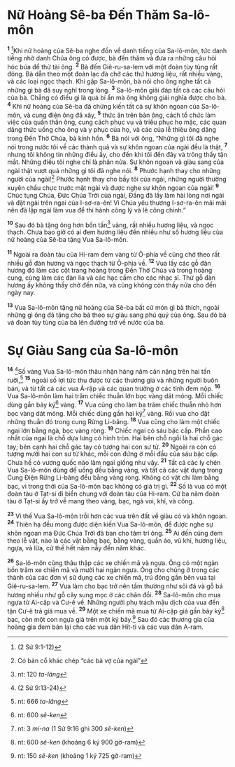 # Nữ Hoàng Sê-ba Ðến Thăm Sa-lô-môn
<sup><b>1</b></sup> [^1@-95b2dc71-ccb7-4c23-a2af-20a3b1f791b7]Khi nữ hoàng của Sê-ba nghe đồn về danh tiếng của Sa-lô-môn, tức danh tiếng nhờ danh Chúa ông có được, bà đến thăm và đưa ra những câu hỏi hóc búa để thử tài ông. <sup><b>2</b></sup> Bà đến Giê-ru-sa-lem với một đoàn tùy tùng rất đông. Bà dẫn theo một đoàn lạc đà chở các thứ hương liệu, rất nhiều vàng, và các loại ngọc thạch. Khi gặp Sa-lô-môn, bà nói cho ông nghe tất cả những gì bà đã suy nghĩ trong lòng. <sup><b>3</b></sup> Sa-lô-môn giải đáp tất cả các câu hỏi của bà. Chẳng có điều gì là quá bí ẩn mà ông không giải nghĩa được cho bà. <sup><b>4</b></sup> Khi nữ hoàng của Sê-ba đã chứng kiến tất cả sự khôn ngoan của Sa-lô-môn, và cung điện ông đã xây, <sup><b>5</b></sup> thức ăn trên bàn ông, cách tổ chức làm việc của quần thần ông, cung cách phục vụ và triều phục họ mặc, các quan dâng thức uống cho ông và y phục của họ, và các của lễ thiêu ông dâng trong Ðền Thờ Chúa, bà kinh hồn. <sup><b>6</b></sup> Bà nói với ông, “Những gì tôi đã nghe nói trong nước tôi về các thành quả và sự khôn ngoan của ngài đều là thật, <sup><b>7</b></sup> nhưng tôi không tin những điều ấy, cho đến khi tôi đến đây và trông thấy tận mắt. Những điều tôi nghe chỉ là phân nửa. Sự khôn ngoan và giàu sang của ngài thật vượt quá những gì tôi đã nghe nói. <sup><b>8</b></sup> Phước hạnh thay cho những người của ngài![^1-95b2dc71-ccb7-4c23-a2af-20a3b1f791b7] Phước hạnh thay cho bầy tôi của ngài, những người thường xuyên chầu chực trước mặt ngài và được nghe sự khôn ngoan của ngài! <sup><b>9</b></sup> Chúc tụng Chúa, Ðức Chúa Trời của ngài, Ðấng đã lấy làm hài lòng nơi ngài và đặt ngài trên ngai của I-sơ-ra-ên! Vì Chúa yêu thương I-sơ-ra-ên mãi mãi nên đã lập ngài làm vua để thi hành công lý và lẽ công chính.”

<sup><b>10</b></sup> Sau đó bà tặng ông hơn bốn tấn[^2-95b2dc71-ccb7-4c23-a2af-20a3b1f791b7] vàng, rất nhiều hương liệu, và ngọc thạch. Chưa bao giờ có ai đem hương liệu đến nhiều như số hương liệu của nữ hoàng của Sê-ba tặng Vua Sa-lô-môn.

<sup><b>11</b></sup> Ngoài ra đoàn tàu của Hi-ram đem vàng từ Ô-phia về cũng chở theo rất nhiều gỗ đàn hương và ngọc thạch từ Ô-phia về. <sup><b>12</b></sup> Vua lấy các gỗ đàn hương đó làm các cột trang hoàng trong Ðền Thờ Chúa và trong hoàng cung, cùng làm các đàn lia và các hạc cầm cho các nhạc sĩ. Thứ gỗ đàn hương ấy không thấy chở đến nữa, và cũng không còn thấy nữa cho đến ngày nay.

<sup><b>13</b></sup> Vua Sa-lô-môn tặng nữ hoàng của Sê-ba bất cứ món gì bà thích, ngoài những gì ông đã tặng cho bà theo sự giàu sang phú quý của ông. Sau đó bà và đoàn tùy tùng của bà lên đường trở về nước của bà.


# Sự Giàu Sang của Sa-lô-môn
<sup><b>14</b></sup> [^2@-95b2dc71-ccb7-4c23-a2af-20a3b1f791b7]Số vàng Vua Sa-lô-môn thâu nhận hàng năm cân nặng trên hai tấn rưỡi,[^3-95b2dc71-ccb7-4c23-a2af-20a3b1f791b7] <sup><b>15</b></sup> ngoài số lợi tức thu được từ các thương gia và những người buôn bán, và từ tất cả các vua Ả-rập và các quan trưởng ở các tỉnh đem nộp. <sup><b>16</b></sup> Vua Sa-lô-môn làm hai trăm chiếc thuẫn lớn bọc vàng dát mỏng. Mỗi chiếc dùng gần bảy ký[^4-95b2dc71-ccb7-4c23-a2af-20a3b1f791b7] vàng. <sup><b>17</b></sup> Vua cũng cho làm ba trăm chiếc thuẫn nhỏ hơn bọc vàng dát mỏng. Mỗi chiếc dùng gần hai ký[^5-95b2dc71-ccb7-4c23-a2af-20a3b1f791b7] vàng. Rồi vua cho đặt những thuẫn đó trong cung Rừng Li-băng. <sup><b>18</b></sup> Vua cũng cho làm một chiếc ngai lớn bằng ngà, bọc vàng ròng. <sup><b>19</b></sup> Chiếc ngai có sáu bậc cấp. Phần cao nhất của ngai là chỗ dựa lưng có hình tròn. Hai bên chỗ ngồi là hai chỗ gác tay; bên cạnh hai chỗ gác tay có tượng hai con sư tử. <sup><b>20</b></sup> Ngoài ra còn có tượng mười hai con sư tử khác, mỗi con đứng ở mỗi đầu của sáu bậc cấp. Chưa hề có vương quốc nào làm ngai giống như vậy. <sup><b>21</b></sup> Tất cả các ly chén Vua Sa-lô-môn dùng để uống đều bằng vàng, và tất cả các vật dụng trong Cung Ðiện Rừng Li-băng đều bằng vàng ròng. Không có vật chi làm bằng bạc, vì trong thời của Sa-lô-môn bạc không có giá trị gì. <sup><b>22</b></sup> Số là vua có một đoàn tàu ở Tạt-si đi biển chung với đoàn tàu của Hi-ram. Cứ ba năm đoàn tàu ở Tạt-si ấy trở về mang theo vàng, bạc, ngà voi, khỉ, và công.

<sup><b>23</b></sup> Vì thế Vua Sa-lô-môn trỗi hơn các vua trên đất về giàu có và khôn ngoan. <sup><b>24</b></sup> Thiên hạ đều mong được diện kiến Vua Sa-lô-môn, để được nghe sự khôn ngoan mà Ðức Chúa Trời đã ban cho tâm trí ông. <sup><b>25</b></sup> Ai đến cũng đem theo lễ vật, nào là các vật bằng bạc, bằng vàng, quần áo, vũ khí, hương liệu, ngựa, và lừa, cứ thế hết năm nầy đến năm khác.

<sup><b>26</b></sup> Sa-lô-môn cũng thâu thập các xe chiến mã và ngựa. Ông có một ngàn bốn trăm xe chiến mã và mười hai ngàn ngựa. Ông cho chúng ở trong các thành của các đơn vị sử dụng các xe chiến mã, trú đóng gần bên vua tại Giê-ru-sa-lem. <sup><b>27</b></sup> Vua làm cho bạc trở nên tầm thường như sỏi đá và gỗ bá hương nhiều như gỗ cây sung mọc ở các chân đồi. <sup><b>28</b></sup> Sa-lô-môn cho mua ngựa từ Ai-cập và Cư-ê về. Những người phụ trách mậu dịch của vua đến tận Cư-ê trả giá mua về. <sup><b>29</b></sup> Một xe chiến mã mua từ Ai-cập giá gần bảy ký[^6-95b2dc71-ccb7-4c23-a2af-20a3b1f791b7] bạc, còn một con ngựa giá trên một ký bảy.[^7-95b2dc71-ccb7-4c23-a2af-20a3b1f791b7] Sau đó các thương gia của hoàng gia đem bán lại cho các vua dân Hít-ti và các vua dân A-ram.

[^1-95b2dc71-ccb7-4c23-a2af-20a3b1f791b7]: Có bản cổ khác chép “các bà vợ của ngài”
[^2-95b2dc71-ccb7-4c23-a2af-20a3b1f791b7]: nt: 120 *ta-lâng*
[^3-95b2dc71-ccb7-4c23-a2af-20a3b1f791b7]: nt: 666 *ta-lâng*
[^4-95b2dc71-ccb7-4c23-a2af-20a3b1f791b7]: nt: 600 *sê-ken*
[^5-95b2dc71-ccb7-4c23-a2af-20a3b1f791b7]: nt: 3 *mi-na* (1 Sử 9:16 ghi 300 *sê-ken*)
[^6-95b2dc71-ccb7-4c23-a2af-20a3b1f791b7]: nt: 600 *sê-ken* (khoảng 6 ký 900 gờ-ram)
[^7-95b2dc71-ccb7-4c23-a2af-20a3b1f791b7]: nt: 150 *sê-ken* (khoảng 1 ký 725 gờ-ram)
[^1@-95b2dc71-ccb7-4c23-a2af-20a3b1f791b7]: (2 Sử 9:1-12)
[^2@-95b2dc71-ccb7-4c23-a2af-20a3b1f791b7]: (2 Sử 9:13-24)